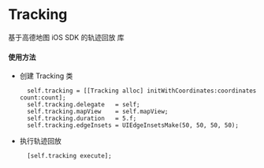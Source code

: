 Tracking
========

基于高德地图 iOS SDK 的轨迹回放 库

#### 使用方法
- 创建 Tracking 类

  ```
    self.tracking = [[Tracking alloc] initWithCoordinates:coordinates count:count];
    self.tracking.delegate   = self;
    self.tracking.mapView    = self.mapView;
    self.tracking.duration   = 5.f;
    self.tracking.edgeInsets = UIEdgeInsetsMake(50, 50, 50, 50);
  ```
- 执行轨迹回放

  ```
    [self.tracking execute];
  ```
